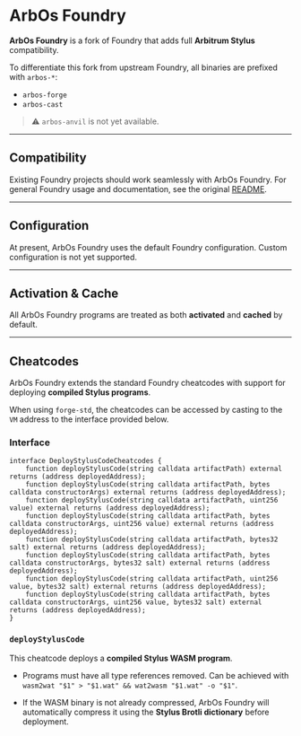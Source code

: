 # ArbOs Foundry

**ArbOs Foundry** is a fork of Foundry that adds full **Arbitrum Stylus** compatibility.

To differentiate this fork from upstream Foundry, all binaries are prefixed with `arbos-*`:

* `arbos-forge`
* `arbos-cast`

> ⚠️ `arbos-anvil` is not yet available.

---

## Compatibility

Existing Foundry projects should work seamlessly with ArbOs Foundry.
For general Foundry usage and documentation, see the original [README](FOUNDRY-README.md).

---

## Configuration

At present, ArbOs Foundry uses the default Foundry configuration.
Custom configuration is not yet supported.

---

## Activation & Cache

All ArbOs Foundry programs are treated as both **activated** and **cached** by default.

---

## Cheatcodes

ArbOs Foundry extends the standard Foundry cheatcodes with support for deploying **compiled Stylus programs**.

When using `forge-std`, the cheatcodes can be accessed by casting to the `VM` address to the interface provided below.

### Interface

```solidity
interface DeployStylusCodeCheatcodes {
    function deployStylusCode(string calldata artifactPath) external returns (address deployedAddress);
    function deployStylusCode(string calldata artifactPath, bytes calldata constructorArgs) external returns (address deployedAddress);
    function deployStylusCode(string calldata artifactPath, uint256 value) external returns (address deployedAddress);
    function deployStylusCode(string calldata artifactPath, bytes calldata constructorArgs, uint256 value) external returns (address deployedAddress);
    function deployStylusCode(string calldata artifactPath, bytes32 salt) external returns (address deployedAddress);
    function deployStylusCode(string calldata artifactPath, bytes calldata constructorArgs, bytes32 salt) external returns (address deployedAddress);
    function deployStylusCode(string calldata artifactPath, uint256 value, bytes32 salt) external returns (address deployedAddress);
    function deployStylusCode(string calldata artifactPath, bytes calldata constructorArgs, uint256 value, bytes32 salt) external returns (address deployedAddress);
}
```

### `deployStylusCode`

This cheatcode deploys a **compiled Stylus WASM program**.

* Programs must have all type references removed. Can be achieved with `wasm2wat "$1" > "$1.wat" && wat2wasm "$1.wat" -o "$1"`.

* If the WASM binary is not already compressed, ArbOs Foundry will automatically compress it using the **Stylus Brotli dictionary** before deployment.
